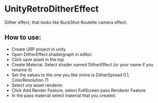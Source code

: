 # UnityRetroDitherEffect
Dither effect, that looks like BuckShot Roulette camera effect.


## How to use:

- Create URP project in unity
- Open DitherEffect.shadergraph in editor.
- Click save asset in the top
- Create Material. Select shader named DitherEffect (or your name if you rename it)
- Set the values to the one you like (mine is DitherSpread 0.1, ColorResolution 7)
- Select urp asset renderer.
- Click Add Render Feature, select FullScreen pass Renderer Feature
- In the pass material select material that you created.
